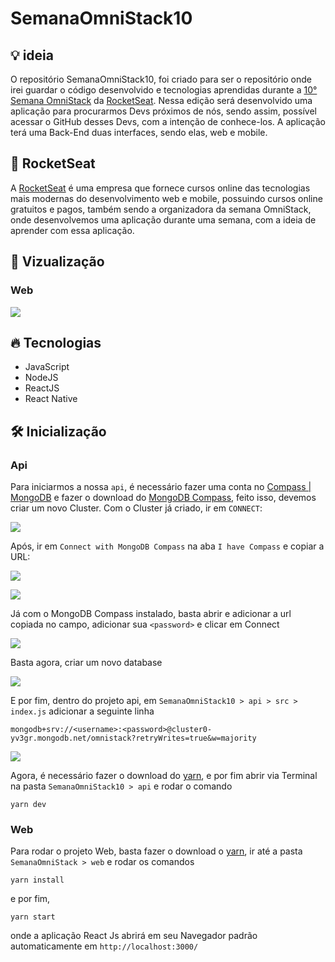 # SemanaOmniStack10

## 💡 ideia

O repositório SemanaOmniStack10, foi criado para ser o repositório onde irei guardar o código desenvolvido e tecnologias aprendidas durante a [10° Semana OmniStack](https://rocketseat.com.br/week-10/aulas) da [RocketSeat](https://rocketseat.com.br/). Nessa edição será desenvolvido uma aplicação para procurarmos Devs próximos de nós, sendo assim, possível acessar o GitHub desses Devs, com a intenção de conhece-los. A aplicação terá uma Back-End duas interfaces, sendo elas, web e mobile.

## 🚀 RocketSeat

A [RocketSeat](https://rocketseat.com.br/) é uma empresa que fornece cursos online das tecnologias mais modernas do desenvolvimento web e mobile, possuindo cursos online gratuitos e pagos, também sendo a organizadora da semana OmniStack, onde desenvolvemos uma aplicação durante uma semana, com a ideia de aprender com essa aplicação.

## 👀 Vizualização

### Web

![ ](https://cdn.discordapp.com/attachments/576875163686010911/668580931476389908/OmniStack10WebGIF.gif)

## 🔥 Tecnologias

- JavaScript
- NodeJS
- ReactJS
- React Native  

## 🛠 Inicialização

### Api

Para iniciarmos a nossa ```api```, é necessário fazer uma conta no [Compass | MongoDB](https://www.mongodb.com/download-center/compass) e fazer o download do [MongoDB Compass](https://www.mongodb.com/products/compass), feito isso, devemos criar um novo Cluster. Com o Cluster já criado, ir em ```CONNECT```:

![](https://cdn.discordapp.com/attachments/576875163686010911/668583889790566400/unknown.png)

Após, ir em ```Connect with MongoDB Compass``` na aba ```I have Compass```  e copiar a URL:

![](https://cdn.discordapp.com/attachments/576875163686010911/668584537617334273/unknown.png)

![](https://cdn.discordapp.com/attachments/576875163686010911/668584626310348810/unknown.png)

Já com o MongoDB Compass instalado, basta abrir e adicionar a url copiada no campo, adicionar sua ```<password>``` e clicar em Connect

![](https://cdn.discordapp.com/attachments/576875163686010911/668585181636198423/unknown.png)

Basta agora, criar um novo database

![](https://cdn.discordapp.com/attachments/576875163686010911/668588427125719060/unknown.png)

E por fim, dentro do projeto api, em ```SemanaOmniStack10 > api > src > index.js``` adicionar a seguinte linha

```
mongodb+srv://<username>:<password>@cluster0-yv3gr.mongodb.net/omnistack?retryWrites=true&w=majority
```

![](https://cdn.discordapp.com/attachments/576875163686010911/668589176689524746/unknown.png)

Agora, é necessário fazer o download do [yarn](https://yarnpkg.com/lang/en/), e por fim abrir via Terminal na pasta ```SemanaOmniStack10 > api``` e rodar o comando

```
yarn dev
```

### Web

Para rodar o projeto Web, basta fazer o download o [yarn](https://yarnpkg.com/lang/en/), ir até a pasta ```SemanaOmniStack > web``` e rodar os comandos

```
yarn install
```

e por fim,

```
yarn start
```

onde a aplicação React Js abrirá em seu Navegador padrão automaticamente em ```http://localhost:3000/```
